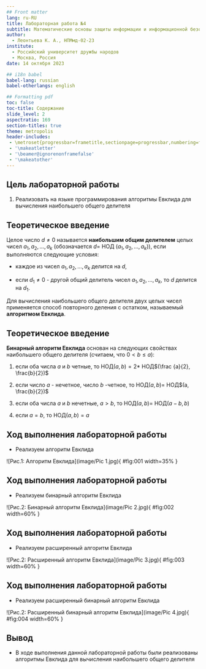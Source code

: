 ```yaml
---
## Front matter
lang: ru-RU
title: Лабораторная работа №4
subtitle: Математические основы защиты информации и информационной безопасности
author:
  - Леонтьева К. А., НПМмд-02-23
institute:
  - Российский университет дружбы народов
  - Москва, Россия
date: 14 октября 2023

## i18n babel
babel-lang: russian
babel-otherlangs: english

## Formatting pdf
toc: false
toc-title: Содержание
slide_level: 2
aspectratio: 169
section-titles: true
theme: metropolis
header-includes:
 - \metroset{progressbar=frametitle,sectionpage=progressbar,numbering=fraction}
 - '\makeatletter'
 - '\beamer@ignorenonframefalse'
 - '\makeatother' 
---
```


## Цель лабораторной работы

1) Реализовать на языке программирования алгоритмы Евклида для вычисления наибольшего общего делителя

## Теоретическое введение

Целое число $d \neq 0$ называется __наибольшим общим делителем__ целых чисел $a_1, a_2, ..., a_k$ (обозначается $d =$ НОД $(a_1, a_2, ..., a_k)$), если выполняются следующие условия:

* каждое из чисел $a_1, a_2, ..., a_k$ делится на $d$,

* если $d_1 \neq 0$ - другой общий делитель чисел $a_1, a_2, ..., a_k$, то $d$ делится на $d_1$.

Для вычисления наибольшего общего делителя двух целых чисел применяется способ повторного деления с остатком, называемый __алгоритмом Евклида__.

## Теоретическое введение

__Бинарный алгоритм Евклида__ основан на следующих свойствах наибольшего общего делителя (считаем, что $0 < b \leq a$):

1. если оба числа $a$ и $b$ четные, то НОД$(a,b)=2 *$ НОД$(\frac {a}{2}, \frac{b}{2})$

2. если число $a$ - нечетное, число $b$ -четное, то НОД$(a,b)=$ НОД$(a, \frac{b}{2})$

3. если оба числа $a$ и $b$ нечетные, $a>b$, то НОД$(a,b)=$ НОД$(a-b,b)$

3. если $a=b$, то НОД$(a,b)=a$


## Ход выполнения лабораторной работы
- Реализуем алгоритм Евклида

![Рис.1: Алгоритм Евклида](image/Pic 1.jpg){ #fig:001 width=35% }

## Ход выполнения лабораторной работы

- Реализуем бинарный алгоритм Евклида

![Рис.2: Бинарный алгоритм Евклида](image/Pic 2.jpg){ #fig:002 width=60% }

## Ход выполнения лабораторной работы

- Реализуем расширенный алгоритм Евклида

![Рис.2: Расширенный алгоритм Евклида](image/Pic 3.jpg){ #fig:003 width=60% }

## Ход выполнения лабораторной работы 

- Реализуем расширенный бинарный алгоритм Евклида

![Рис.2: Расширенный бинарный алгоритм Евклида](image/Pic 4.jpg){ #fig:004 width=60% }

## Вывод
- В ходе выполнения данной лабораторной работы были реализованы алгоритмы Евклида для вычисления наибольшего общего делителя



